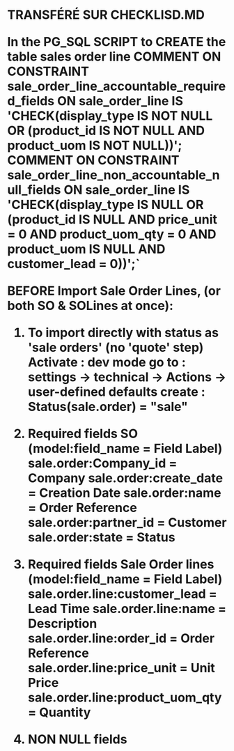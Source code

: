  <h1> TRANSFÉRÉ SUR CHECKLISD.MD



In the PG_SQL SCRIPT to CREATE the table sales order line
COMMENT ON CONSTRAINT sale_order_line_accountable_required_fields ON sale_order_line IS 'CHECK(display_type IS NOT NULL OR (product_id IS NOT NULL AND product_uom IS NOT NULL))';
COMMENT ON CONSTRAINT sale_order_line_non_accountable_null_fields ON sale_order_line IS 'CHECK(display_type IS NULL OR (product_id IS NULL AND price_unit = 0 AND product_uom_qty = 0 AND product_uom IS NULL AND customer_lead = 0))';`

BEFORE Import Sale Order Lines, (or both SO & SOLines at once):

1. To import directly with status as 'sale orders' (no 'quote' step)
Activate : dev mode
go to : settings -> technical -> Actions -> user-defined defaults
create : Status(sale.order) = "sale"

2. Required fields SO 
(model:field_name = Field Label)
sale.order:Company_id = Company
sale.order:create_date = Creation Date
sale.order:name = Order Reference
sale.order:partner_id = Customer
sale.order:state = Status

3. Required fields Sale Order lines
(model:field_name = Field Label)
sale.order.line:customer_lead = Lead Time
sale.order.line:name = Description
sale.order.line:order_id = Order Reference
sale.order.line:price_unit = Unit Price
sale.order.line:product_uom_qty = Quantity

4. NON NULL fields
